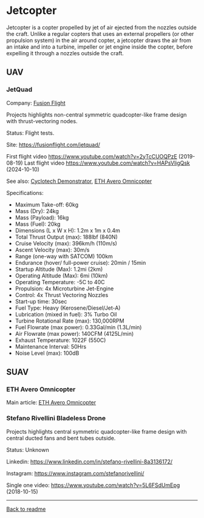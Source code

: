 Jetcopter
=========

Jetcopter is a copter propelled by jet of air ejected from the nozzles outside the craft.
Unlike a regular copters that uses an external propellers (or other propulsion system) in the air around copter,
a jetcopter draws the air from an intake and into a turbine, impeller or jet engine inside the copter,
before expelling it through a nozzles outside the craft.



## UAV



### JetQuad

Company: [Fusion Flight](Company.md#fusion-flight)

Projects highlights non-central symmetric quadcopter-like frame design with thrust-vectoring nodes.

Status: Flight tests.

Site: <https://fusionflight.com/jetquad/>

First flight video <https://www.youtube.com/watch?v=2yTcCUOQPzE> (2019-08-19)
Last flight video <https://www.youtube.com/watch?v=HAPsVligQsk> (2024-10-10)

See also: [Cyclotech Demonstrator](Cyclocopter.md#cyclotech-technology-demonstrator), [ETH Avero Omnicopter](Omnicopter.md#eth-avero-omnicopter)

Specifications:
- Maximum Take-off: 60kg
- Mass (Dry): 24kg
- Mass (Payload): 16kg
- Mass (Fuel): 20kg
- Dimensions (L x W x H): 1.2m x 1m x 0.4m
- Total Thrust Output (max): 188lbf (840N)
- Cruise Velocity (max): 396km/h (110m/s)
- Ascent Velocity (max): 30m/s
- Range (one-way with SATCOM) 100km
- Endurance (hover/ full-power cruise): 20min / 15min
- Startup Altitude (Max): 1.2mi (2km)
- Operating Altitude (Max): 6mi (10km)
- Operating Temperature: -5C to 40C
- Propulsion: 4x Microturbine Jet-Engine
- Control: 4x Thrust Vectoring Nozzles
- Start-up time: 30sec
- Fuel Type: Heavy (Kerosene/Diesel/Jet-A)
- Lubrication (mixed in fuel): 3% Turbo Oil
- Turbine Rotational Rate (max): 130,000RPM
- Fuel Flowrate (max power): 0.33Gal/min (1.3L/min)
- Air Flowrate (max power): 140CFM (4125L/min)
- Exhaust Temperature: 1022F (550C)
- Maintenance Interval: 50Hrs
- Noise Level (max): 100dB



## SUAV



### ETH Avero Omnicopter

Main article: [ETH Avero Omnicopter](Omnicopter.md#eth-avero-omnicopter)



### Stefano Rivellini Bladeless Drone

Projects highlights central symmetric quadcopter-like frame design with central ducted fans and bent tubes outside.

Status: Unknown

Linkedin: <https://www.linkedin.com/in/stefano-rivellini-8a3136172/>

Instagram: <https://www.instagram.com/stefanorivellini/>

Single one video: <https://www.youtube.com/watch?v=5L6FSdUmEpg> (2018-10-15)



---
[Back to readme](readme.md)